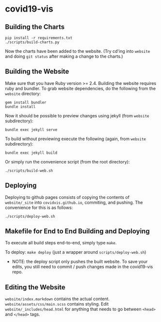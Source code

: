 # covid19-vis

Building the Charts
-------------------
```
pip install -r requirements.txt
./scripts/build-charts.py
```

Now the charts have been added to the website. (Try cd'ing into `website` and
doing `git status` after making a change to the charts.)

Building the Website
--------------------

Make sure that you have Ruby version >= 2.4. Building the website requires ruby
and bundler. To grab website dependencies, do the following from the `website`
directory:

```
gem install bundler
bundle install
```

Now it should be possible to preview changes using jekyll (from `website`
subdirectory):

`bundle exec jekyll serve`

To build without previewing execute the following (again, from `website`
subdirectory):

`bundle exec jekyll build`

Or simply run the convenience script (from the root directory):

`./scripts/build-web.sh`

Deploying
---------

Deploying to github pages consists of copying the contents of `website/_site`
into `covidvis.github.io`, commiting, and pushing. The convenience for this is
as follows:

`./scripts/deploy-web.sh`


Makefile for End to End Building and Deploying
----------------------------------------------

To execute all build steps end-to-end, simply type `make`.

To deploy: `make deploy` (just a wrapper around `scripts/deploy-web.sh`)

* NOTE: the deploy script only pushes the built website. To save your edits,
  you still need to commit / push changes made in the covid19-vis repo.


Editing the Website
-------------------
`website/index.markdown` contains the actual content.
`website/assets/css/main.scss` contains styling.
Edit `website/_includes/head.html` for anything that needs to go between `<head>` and `</head>` tags.
